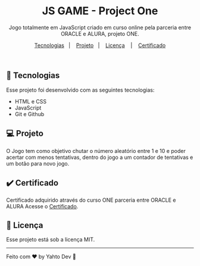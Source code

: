 <h1 align="center"> JS GAME - Project One </h1>

<p align="center">
Jogo totalmente em JavaScript criado em curso online pela parceria entre ORACLE e ALURA, projeto ONE.
</p>

<p align="center">
  <a href="#-tecnologias">Tecnologias</a>&nbsp;&nbsp;&nbsp;|&nbsp;&nbsp;&nbsp;
  <a href="#-projeto">Projeto</a>&nbsp;&nbsp;&nbsp;|&nbsp;&nbsp;&nbsp;
  <a href="#memo-licença">Licença</a>
  &nbsp;&nbsp;&nbsp;|&nbsp;&nbsp;&nbsp;
  <a href="#-certificado"> Certificado</a>
</p>

<br>

## 🚀 Tecnologias

Esse projeto foi desenvolvido com as seguintes tecnologias:

- HTML e CSS
- JavaScript
- Git e Github

## 💻 Projeto

O Jogo tem como objetivo chutar o número aleatório entre 1 e 10 e poder acertar com menos tentativas,
dentro do jogo a um contador de tentativas e um botão para novo jogo.

## :heavy_check_mark: Certificado

Certificado adquirido através do curso ONE parceria entre ORACLE e ALURA Acesse o [Certificado]([blank]).

## :memo: Licença

Esse projeto está sob a licença MIT.

---

Feito com ♥ by Yahto Dev :maple_leaf:
